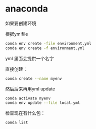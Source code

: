 # anaconda

如果要创建环境


根据ymlfile
```bash
conda env create -file environment.yml
conda env create -f environment.yml
```
yml 里面会提供一个名字


直接创建：
```bash
conda create --name myenv
```

然后后来再用yml update 
```bash
conda activate myenv
conda env update --file local.yml

```

检查现在有什么包：

```bash
conda list
```

